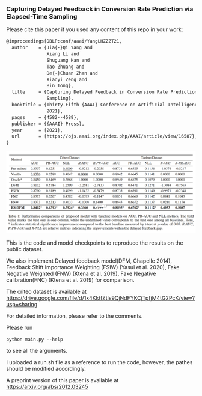 ### Capturing Delayed Feedback in Conversion Rate Prediction via Elapsed-Time Sampling

Please cite this paper if you used any content of this repo in your work:

```tex
@inproceedings{DBLP:conf/aaai/YangLHZZZT21,
  author    = {Jia{-}Qi Yang and
               Xiang Li and
               Shuguang Han and
               Tao Zhuang and
               De{-}Chuan Zhan and
               Xiaoyi Zeng and
               Bin Tong},
  title     = {Capturing Delayed Feedback in Conversion Rate Prediction via Elapsed-Time
               Sampling},
  booktitle = {Thirty-Fifth {AAAI} Conference on Artificial Intelligence, {AAAI}
               2021},
  pages     = {4582--4589},
  publisher = {{AAAI} Press},
  year      = {2021},
  url       = {https://ojs.aaai.org/index.php/AAAI/article/view/16587},
}
```

![performance](performance.png "Performance")

This is the code and model checkpoints to reproduce the results on the public dataset.

We also implement Delayed feedback model(DFM, Chapelle 2014), Feedback Shift Importance Weighting (FSIW) (Yasui et al. 2020), Fake Negative Weighted (FNW) (Ktena et al. 2019), Fake Negative calibration(FNC) (Ktena et al. 2019) for comparison.

The criteo dataset is available at https://drive.google.com/file/d/1x4KktfZtls9QjNdFYKCjTpfjM4tG2PcK/view?usp=sharing

For detailed information, please refer to the comments.

Please run 
```
python main.py --help
```
to see all the arguments.

I uploaded a run.sh file as a reference to run the code, however, the pathes should be modified accordingly.

A preprint version of this paper is available at https://arxiv.org/abs/2012.03245
